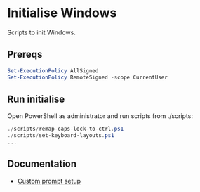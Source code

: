 # Initialise Windows

Scripts to init Windows.

## Prereqs

```Powershell
Set-ExecutionPolicy AllSigned
Set-ExecutionPolicy RemoteSigned -scope CurrentUser
```

## Run initialise

Open PowerShell as administrator and run scripts from ./scripts:
```Powershell
./scripts/remap-caps-lock-to-ctrl.ps1
./scripts/set-keyboard-layouts.ps1
...
```

## Documentation
* [Custom prompt setup](https://docs.microsoft.com/en-us/windows/terminal/tutorials/custom-prompt-setup)